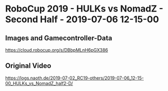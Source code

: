 # RoboCup 2019 - HULKs vs NomadZ - Second Half - 2019-07-06 12-15-00

## Images and Gamecontroller-Data
https://cloud.robocup.org/s/DBbpMLnH6pGX386

## Original Video
https://logs.naoth.de/2019-07-02_RC19-others/2019-07-06_12-15-00_HULKs_vs_NomadZ_half2-D/